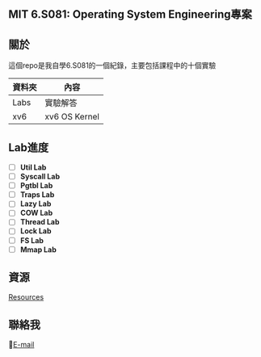 ## MIT 6.S081: Operating System Engineering專案

## 關於

這個repo是我自學6.S081的一個紀錄，主要包括課程中的十個實驗

| 資料夾      | 內容                                       |
| ------------- | -------------------------------------------- |
| Labs        | 實驗解答                           |
| xv6 | xv6 OS Kernel                                  |


## Lab進度

* [ ] **Util Lab**
* [ ] **Syscall Lab**
* [ ] **Pgtbl Lab**
* [ ] **Traps Lab**
* [ ] **Lazy Lab**
* [ ] **COW Lab**
* [ ] **Thread Lab**
* [ ] **Lock Lab**
* [ ] **FS Lab**
* [ ] **Mmap Lab**

## 資源
[Resources](https://pdos.csail.mit.edu/6.828/2020/schedule.html)
## 聯絡我

📌[E-mail](linhoway@gmai)

